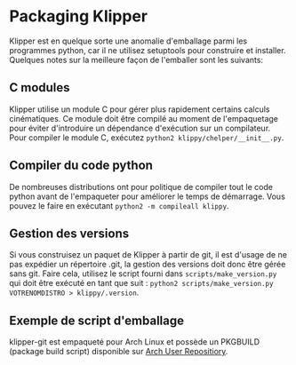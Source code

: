 ﻿# Packaging Klipper

Klipper est en quelque sorte une anomalie d'emballage parmi les programmes python, car il ne utilisez setuptools pour construire et installer. Quelques notes sur la meilleure façon de l'emballer sont les suivants:

## C modules

Klipper utilise un module C pour gérer plus rapidement certains calculs cinématiques. Ce module doit être compilé au moment de l'empaquetage pour éviter d'introduire un dépendance d'exécution sur un compilateur. Pour compiler le module C, exécutez `python2 klippy/chelper/__init__.py`.

## Compiler du code python

De nombreuses distributions ont pour politique de compiler tout le code python avant de l'empaqueter pour améliorer le temps de démarrage. Vous pouvez le faire en exécutant `python2 -m compileall klippy`.

## Gestion des versions

Si vous construisez un paquet de Klipper à partir de git, il est d'usage de ne pas expédier un répertoire .git, la gestion des versions doit donc être gérée sans git. Faire cela, utilisez le script fourni dans `scripts/make_version.py` qui doit être exécuté en tant que suit : `python2 scripts/make_version.py VOTRENOMDISTRO > klippy/.version`.

## Exemple de script d'emballage

klipper-git est empaqueté pour Arch Linux et possède un PKGBUILD (package build
script) disponible sur [Arch User Repositiory](https://aur.archlinux.org/cgit/aur.git/tree/PKGBUILD?h=klipper-git).
